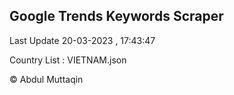 

## Google Trends Keywords Scraper 
 
Last Update 20-03-2023 , 17:43:47

Country List :
VIETNAM.json



© Abdul Muttaqin 
